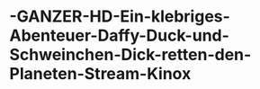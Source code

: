 # -GANZER-HD-Ein-klebriges-Abenteuer-Daffy-Duck-und-Schweinchen-Dick-retten-den-Planeten-Stream-Kinox